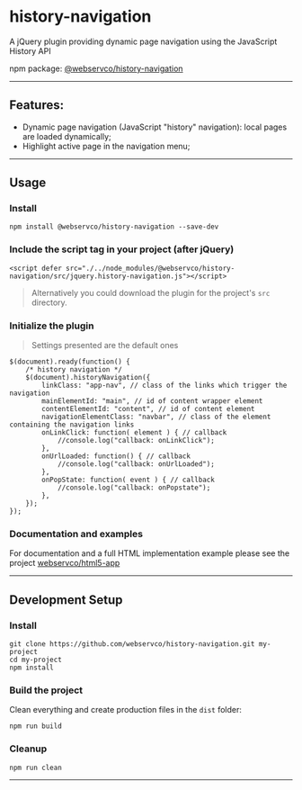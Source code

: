 # history-navigation

A jQuery plugin providing dynamic page navigation using the JavaScript History API

npm package: [@webservco/history-navigation](https://www.npmjs.com/package/@webservco/history-navigation)

---

## Features:
- Dynamic page navigation (JavaScript "history" navigation): local pages are loaded dynamically;
- Highlight active page in the navigation menu;

---

## Usage

### Install
```
npm install @webservco/history-navigation --save-dev
```

### Include the script tag in your project (after jQuery)
```
<script defer src="./../node_modules/@webservco/history-navigation/src/jquery.history-navigation.js"></script>
```

> Alternatively you could download the plugin for the project's `src` directory.

### Initialize the plugin
> Settings presented are the default ones
```
$(document).ready(function() {
    /* history navigation */
    $(document).historyNavigation({
        linkClass: "app-nav", // class of the links which trigger the navigation
        mainElementId: "main", // id of content wrapper element
        contentElementId: "content", // id of content element
        navigationElementClass: "navbar", // class of the element containing the navigation links
        onLinkClick: function( element ) { // callback
            //console.log("callback: onLinkClick");
        },
        onUrlLoaded: function() { // callback
            //console.log("callback: onUrlLoaded");
        },
        onPopState: function( event ) { // callback
            //console.log("callback: onPopstate");
        },
    });
});
```

### Documentation and examples
For documentation and a full HTML implementation example please see the project [webservco/html5-app](https://github.com/webservco/html5-app)

---

## Development Setup

### Install
```
git clone https://github.com/webservco/history-navigation.git my-project
cd my-project
npm install
```

### Build the project
Clean everything and create production files in the `dist` folder:
```
npm run build
```

### Cleanup
```
npm run clean
```

---
